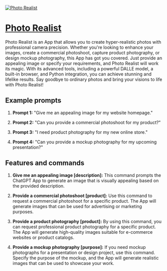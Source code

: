 [![Photo Realist](https://files.oaiusercontent.com/file-QtAe92iiUoLeFP6NUHFgRnoc?se=2123-10-17T08%3A15%3A10Z&sp=r&sv=2021-08-06&sr=b&rscc=max-age%3D31536000%2C%20immutable&rscd=attachment%3B%20filename%3Dc6a80532-b887-4224-afec-d8a347222ff2.png&sig=8E2VdoIYaqhCy9E3jwNtLX7Jwtb8fDQqWdn5mQF1omc%3D)](https://chat.openai.com/g/g-rUlevAMPF-photo-realist)

# [Photo Realist](https://chat.openai.com/g/g-rUlevAMPF-photo-realist)

Photo Realist is an App that allows you to create hyper-realistic photos with professional camera precision. Whether you're looking to enhance your images, create a commercial photoshoot, capture product photography, or design mockup photography, this App has got you covered. Just provide an appealing image or specify your requirements, and Photo Realist will work its magic. With its advanced tools, including a powerful DALLE model, a built-in browser, and Python integration, you can achieve stunning and lifelike results. Say goodbye to ordinary photos and bring your visions to life with Photo Realist!

## Example prompts

1. **Prompt 1:** "Give me an appealing image for my website homepage."

2. **Prompt 2:** "Can you provide a commercial photoshoot for my product?"

3. **Prompt 3:** "I need product photography for my new online store."

4. **Prompt 4:** "Can you provide a mockup photography for my upcoming presentation?"

## Features and commands

1. **Give me an appealing image [description]:** This command prompts the ChatGPT App to generate an image that is visually appealing based on the provided description.

2. **Provide a commercial photoshoot [product]:** Use this command to request a commercial photoshoot for a specific product. The App will generate images that can be used for advertising or marketing purposes.

3. **Provide a product photography [product]:** By using this command, you can request professional product photography for a specific product. The App will generate high-quality images suitable for e-commerce websites or product catalogs.

4. **Provide a mockup photography [purpose]:** If you need mockup photographs for a presentation or design project, use this command. Specify the purpose of the mockup, and the App will generate realistic images that can be used to showcase your work.